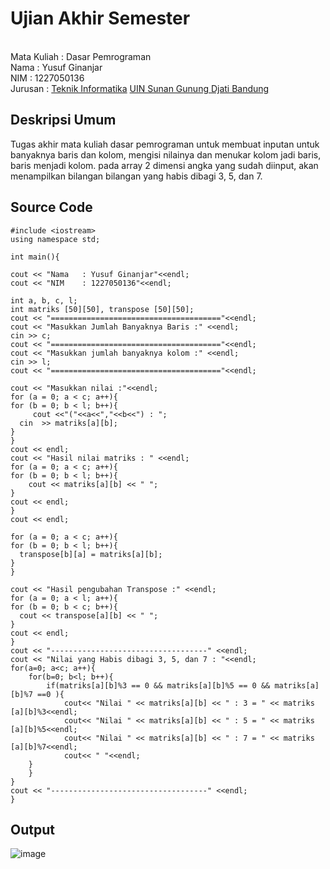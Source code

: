 # Ujian Akhir Semester
<br>Mata Kuliah   : Dasar Pemrograman
<br>Nama           : Yusuf Ginanjar
<br>NIM            : 1227050136
<br>Jurusan        : [Teknik Informatika](http://if.uinsgd.ac.id/) [UIN Sunan Gunung Djati Bandung](https://uinsgd.ac.id/)

## Deskripsi Umum
Tugas akhir mata kuliah dasar pemrograman untuk membuat inputan untuk banyaknya baris dan kolom,
mengisi nilainya dan menukar kolom jadi baris, baris menjadi kolom. pada array 2 dimensi angka yang
sudah diinput, akan menampilkan bilangan bilangan yang habis dibagi 3, 5, dan 7.

## Source Code
    #include <iostream>
    using namespace std;

    int main(){
	
    cout << "Nama 	: Yusuf Ginanjar"<<endl;
    cout << "NIM	: 1227050136"<<endl;

	int a, b, c, l;
	int matriks [50][50], transpose [50][50];
	cout << "======================================"<<endl;
	cout << "Masukkan Jumlah Banyaknya Baris :" <<endl;
	cin >> c;
	cout << "======================================"<<endl;
	cout << "Masukkan jumlah banyaknya kolom :" <<endl;
	cin >> l;
	cout << "======================================"<<endl;
	
	cout << "Masukkan nilai :"<<endl;
	for (a = 0; a < c; a++){
    for (b = 0; b < l; b++){
    	 cout <<"("<<a<<","<<b<<") : ";
      cin  >> matriks[a][b];
    }
    }
    cout << endl;
    cout << "Hasil nilai matriks : " <<endl;
    for (a = 0; a < c; a++){
    for (b = 0; b < l; b++){
    	cout << matriks[a][b] << " ";
    }
    cout << endl;
    }
    cout << endl;

    for (a = 0; a < c; a++){
    for (b = 0; b < l; b++){
      transpose[b][a] = matriks[a][b];
    }
    }
  
    cout << "Hasil pengubahan Transpose :" <<endl;
    for (a = 0; a < l; a++){
    for (b = 0; b < c; b++){
      cout << transpose[a][b] << " ";
    }
    cout << endl;
    }
    cout << "-----------------------------------" <<endl;
	cout << "Nilai yang Habis dibagi 3, 5, dan 7 : "<<endl;
	for(a=0; a<c; a++){
		for(b=0; b<l; b++){
			if(matriks[a][b]%3 == 0 && matriks[a][b]%5 == 0 && matriks[a][b]%7 ==0 ){
				cout<< "Nilai " << matriks[a][b] << " : 3 = " << matriks [a][b]%3<<endl;
				cout<< "Nilai " << matriks[a][b] << " : 5 = " << matriks [a][b]%5<<endl;
				cout<< "Nilai " << matriks[a][b] << " : 7 = " << matriks [a][b]%7<<endl;
				cout<< " "<<endl;
		}
		}
	}	
	cout << "-----------------------------------" <<endl;
	}

## Output 
  ![image](https://user-images.githubusercontent.com/119514056/209346456-79e2efc4-53cb-4c28-929e-3f459b52ea86.png)
